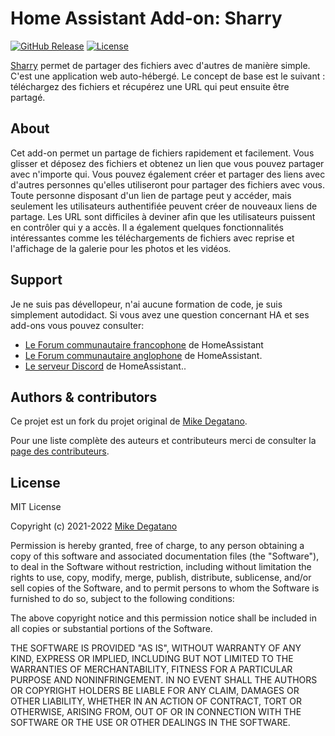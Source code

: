 # Home Assistant Add-on: Sharry

[![GitHub Release][releases-shield]][releases]
[![License][license-shield]][license]

[Sharry][sharry] permet de partager des fichiers avec d'autres de manière simple.
C'est une application web auto-hébergé. Le concept de base est le suivant :
téléchargez des fichiers et récupérez une URL qui peut ensuite être partagé.

## About

Cet add-on permet un partage de fichiers rapidement et facilement.
Vous glisser et déposez des fichiers et obtenez un lien que vous pouvez
partager avec n'importe qui.
Vous pouvez également créer et partager des liens avec d'autres personnes
qu'elles utiliseront pour partager des fichiers avec vous.
Toute personne disposant d'un lien de partage peut y accéder, mais seulement
les utilisateurs authentifiée peuvent créer de nouveaux liens de partage.
Les URL sont difficiles à deviner afin que les utilisateurs puissent
en contrôler qui y a accès.
Il a également quelques fonctionnalités intéressantes comme les téléchargements
de fichiers avec reprise et l'affichage de la galerie pour les photos et les vidéos.

## Support

Je ne suis pas dévellopeur, n'ai aucune formation de code, je suis simplement autodidact.
Si vous avez une question concernant HA et ses add-ons vous pouvez consulter:

- [Le Forum communautaire francophone][HACF] de HomeAssistant
- [Le Forum communautaire anglophone][forum] de HomeAssistant.
- [Le serveur Discord][discord-ha] de HomeAssistant..

## Authors & contributors

Ce projet est un fork du projet original de [Mike Degatano][mdegat01].

Pour une liste complète des auteurs et contributeurs merci de consulter
la [page des contributeurs][contributors].

## License

MIT License

Copyright (c) 2021-2022 [Mike Degatano][mdegat01]

Permission is hereby granted, free of charge, to any person obtaining a copy
of this software and associated documentation files (the "Software"), to deal
in the Software without restriction, including without limitation the rights
to use, copy, modify, merge, publish, distribute, sublicense, and/or sell
copies of the Software, and to permit persons to whom the Software is
furnished to do so, subject to the following conditions:

The above copyright notice and this permission notice shall be included in all
copies or substantial portions of the Software.

THE SOFTWARE IS PROVIDED "AS IS", WITHOUT WARRANTY OF ANY KIND, EXPRESS OR
IMPLIED, INCLUDING BUT NOT LIMITED TO THE WARRANTIES OF MERCHANTABILITY,
FITNESS FOR A PARTICULAR PURPOSE AND NONINFRINGEMENT. IN NO EVENT SHALL THE
AUTHORS OR COPYRIGHT HOLDERS BE LIABLE FOR ANY CLAIM, DAMAGES OR OTHER
LIABILITY, WHETHER IN AN ACTION OF CONTRACT, TORT OR OTHERWISE, ARISING FROM,
OUT OF OR IN CONNECTION WITH THE SOFTWARE OR THE USE OR OTHER DEALINGS IN THE
SOFTWARE.

[mdegat01]: https://github.com/mdegat01
[contributors]: https://github.com/mdegat01/addon-sharry/graphs/contributors

[sharry]: https://eikek.github.io/sharry/
[discord-ha]: https://discord.gg/c5DvZ4e
[forum]: https://community.home-assistant.io
[HACF]: https://forum.hacf.fr/

[license]: https://github.com/mdegat01/addon-sharry/blob/main/LICENSE
[license-shield]: https://img.shields.io/github/license/mdegat01/addon-sharry.svg

[releases]: https://github.com/erdnaxela02/addon-sharry/releases
[releases-shield]: https://img.shields.io/github/v/release/erdnaxela02/addon-sharry
